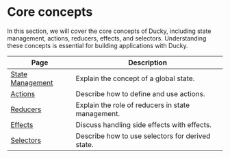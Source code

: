 # Core concepts

In this section, we will cover the core concepts of Ducky, including state management, actions, reducers, effects, and selectors. Understanding these concepts is essential for building applications with Ducky.

| Page                                      | Description                                       |
|-------------------------------------------|---------------------------------------------------|
| [State Management](./state-management.md) | Explain the concept of a global state.            |
| [Actions](./actions.md)                   | Describe how to define and use actions.           |
| [Reducers](./reducers.md)                 | Explain the role of reducers in state management. |
| [Effects](./effects.md)                   | Discuss handling side effects with effects.       |
| [Selectors](./selectors.md)               | Describe how to use selectors for derived state.  |

